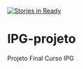 [![Stories in Ready](https://badge.waffle.io/daeynasvistas/IPG-projeto.png?label=ready&title=Ready)](https://waffle.io/daeynasvistas/IPG-projeto?utm_source=badge)
  # IPG-projeto
  Projeto Final Curso IPG
